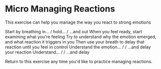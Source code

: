 # Micro Managing Reactions
This exercise can help you manage the way you react to strong emotions

Start by breathing in... / hold... / ...and out
When you feel ready, start examining what you're feeling
Try to understand why the emotion emerged, and what reaction it triggers in you
Then use your breath to delay that reaction until you feel in control
Understand the emotion... / / ...and delay your reaction
Understand... / / ...and delay

Return to this exercise any time you'd like to practice managing reactions.

[_meta:author]:- "Kip"
[_meta:size]:- "micro"
[_meta:tags]:- "emotional balance"
[_meta:date-added]:- "2024-09-07T00:00:00.000"